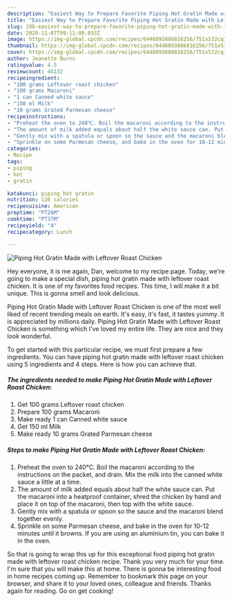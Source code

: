 ```yaml
---
description: "Easiest Way to Prepare Favorite Piping Hot Gratin Made with Leftover Roast Chicken"
title: "Easiest Way to Prepare Favorite Piping Hot Gratin Made with Leftover Roast Chicken"
slug: 196-easiest-way-to-prepare-favorite-piping-hot-gratin-made-with-leftover-roast-chicken
date: 2020-11-07T09:11:00.033Z
image: https://img-global.cpcdn.com/recipes/6446093886816256/751x532cq70/piping-hot-gratin-made-with-leftover-roast-chicken-recipe-main-photo.jpg
thumbnail: https://img-global.cpcdn.com/recipes/6446093886816256/751x532cq70/piping-hot-gratin-made-with-leftover-roast-chicken-recipe-main-photo.jpg
cover: https://img-global.cpcdn.com/recipes/6446093886816256/751x532cq70/piping-hot-gratin-made-with-leftover-roast-chicken-recipe-main-photo.jpg
author: Jeanette Burns
ratingvalue: 4.5
reviewcount: 46132
recipeingredient:
- "100 grams Leftover roast chicken"
- "100 grams Macaroni"
- "1 can Canned white sauce"
- "150 ml Milk"
- "10 grams Grated Parmesan cheese"
recipeinstructions:
- "Preheat the oven to 240℃. Boil the macaroni according to the instructions on the packet, and drain. Mix the milk into the canned white sauce a little at a time."
- "The amount of milk added equals about half the white sauce can. Put the macaroni into a heatproof container, shred the chicken by hand and place it on top of the macaroni, then top with the white sauce."
- "Gently mix with a spatula or spoon so the sauce and the macaroni blend together evenly."
- "Sprinkle on some Parmesan cheese, and bake in the oven for 10-12 minutes until it browns. If you are using an aluminium tin, you can bake it in the oven."
categories:
- Recipe
tags:
- piping
- hot
- gratin

katakunci: piping hot gratin 
nutrition: 126 calories
recipecuisine: American
preptime: "PT26M"
cooktime: "PT37M"
recipeyield: "4"
recipecategory: Lunch

---
```



![Piping Hot Gratin Made with Leftover Roast Chicken](https://img-global.cpcdn.com/recipes/6446093886816256/751x532cq70/piping-hot-gratin-made-with-leftover-roast-chicken-recipe-main-photo.jpg)

Hey everyone, it is me again, Dan, welcome to my recipe page. Today, we're going to make a special dish, piping hot gratin made with leftover roast chicken. It is one of my favorites food recipes. This time, I will make it a bit unique. This is gonna smell and look delicious.



Piping Hot Gratin Made with Leftover Roast Chicken is one of the most well liked of recent trending meals on earth. It's easy, it's fast, it tastes yummy. It is appreciated by millions daily. Piping Hot Gratin Made with Leftover Roast Chicken is something which I've loved my entire life. They are nice and they look wonderful.


To get started with this particular recipe, we must first prepare a few ingredients. You can have piping hot gratin made with leftover roast chicken using 5 ingredients and 4 steps. Here is how you can achieve that.

<!--inarticleads1-->

##### The ingredients needed to make Piping Hot Gratin Made with Leftover Roast Chicken:

1. Get 100 grams Leftover roast chicken
1. Prepare 100 grams Macaroni
1. Make ready 1 can Canned white sauce
1. Get 150 ml Milk
1. Make ready 10 grams Grated Parmesan cheese




<!--inarticleads2-->

##### Steps to make Piping Hot Gratin Made with Leftover Roast Chicken:

1. Preheat the oven to 240℃. Boil the macaroni according to the instructions on the packet, and drain. Mix the milk into the canned white sauce a little at a time.
1. The amount of milk added equals about half the white sauce can. Put the macaroni into a heatproof container, shred the chicken by hand and place it on top of the macaroni, then top with the white sauce.
1. Gently mix with a spatula or spoon so the sauce and the macaroni blend together evenly.
1. Sprinkle on some Parmesan cheese, and bake in the oven for 10-12 minutes until it browns. If you are using an aluminium tin, you can bake it in the oven.




So that is going to wrap this up for this exceptional food piping hot gratin made with leftover roast chicken recipe. Thank you very much for your time. I'm sure that you will make this at home. There is gonna be interesting food in home recipes coming up. Remember to bookmark this page on your browser, and share it to your loved ones, colleague and friends. Thanks again for reading. Go on get cooking!

